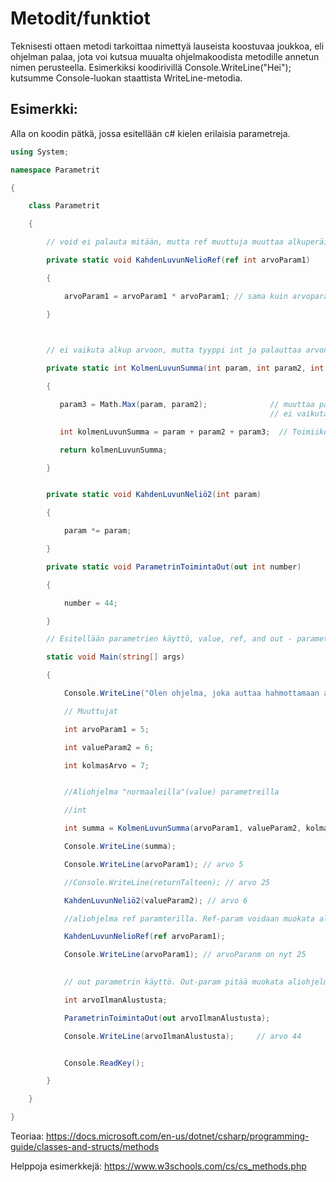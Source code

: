 # Metodit/funktiot


Teknisesti ottaen metodi tarkoittaa nimettyä lauseista koostuvaa joukkoa, eli ohjelman palaa, jota voi kutsua muualta ohjelmakoodista metodille annetun nimen perusteella. Esimerkiksi koodirivillä Console.WriteLine("Hei"); kutsumme Console-luokan staattista WriteLine-metodia.


## Esimerkki:

Alla on koodin pätkä, jossa esitellään c# kielen erilaisia parametreja.
```c#
using System; 

namespace Parametrit 

{ 

    class Parametrit 

    { 

        // void ei palauta mitään, mutta ref muuttuja muuttaa alkuperäistä arvoa! 

        private static void KahdenLuvunNelioRef(ref int arvoParam1) 

        { 

            arvoParam1 = arvoParam1 * arvoParam1; // sama kuin arvoparam1 *=arvoparam1 

        } 

  

        // ei vaikuta alkup arvoon, mutta tyyppi int ja palauttaa arvon, joka voidaan ottaa talteen 

        private static int KolmenLuvunSumma(int param, int param2, int param3) 

        { 

           param3 = Math.Max(param, param2);              // muuttaa param3:n arvoa vain funktion/metodin sisällä, 
                                                          // ei vaikuta kutsuvan koodin arvoon.

           int kolmenLuvunSumma = param + param2 + param3;  // Toimiiko funktio niin kuin on oletettavissa? f(3,3,1) ??

           return kolmenLuvunSumma; 

        } 


        private static void KahdenLuvunNeliö2(int param) 

        { 

            param *= param; 

        } 

        private static void ParametrinToimintaOut(out int number) 

        { 

            number = 44; 

        } 

        // Esitellään parametrien käyttö, value, ref, and out - parametrit  

        static void Main(string[] args) 

        { 

            Console.WriteLine("Olen ohjelma, joka auttaa hahmottamaan aliohjelmia ja parametreja"); 

            // Muuttujat 

            int arvoParam1 = 5; 

            int valueParam2 = 6; 

            int kolmasArvo = 7; 


            //Aliohjelma "normaaleilla"(value) parametreilla 

            //int  

            int summa = KolmenLuvunSumma(arvoParam1, valueParam2, kolmasArvo); 

            Console.WriteLine(summa); 

            Console.WriteLine(arvoParam1); // arvo 5 

            //Console.WriteLine(returnTalteen); // arvo 25 

            KahdenLuvunNeliö2(valueParam2); // arvo 6 

            //aliohjelma ref paramterilla. Ref-param voidaan muokata aliohjelmassa 

            KahdenLuvunNelioRef(ref arvoParam1); 

            Console.WriteLine(arvoParam1); // arvoParanm on nyt 25 

  
            // out parametrin käyttö. Out-param pitää muokata aliohjelmassa ja alustaa, eli antaa  jokin arvo 

            int arvoIlmanAlustusta; 

            ParametrinToimintaOut(out arvoIlmanAlustusta); 

            Console.WriteLine(arvoIlmanAlustusta);     // arvo 44 


            Console.ReadKey(); 

        } 

    } 

}     
```

Teoriaa: https://docs.microsoft.com/en-us/dotnet/csharp/programming-guide/classes-and-structs/methods

Helppoja esimerkkejä: https://www.w3schools.com/cs/cs_methods.php

